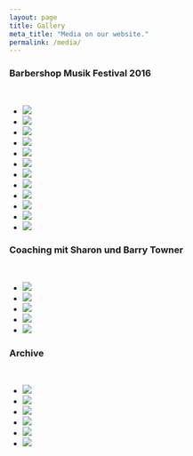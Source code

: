 ```yaml
---
layout: page
title: Gallery
meta_title: "Media on our website."
permalink: /media/
---
```


### Barbershop Musik Festival 2016
<br>

<ul class="clearing-thumbs small-block-grid-3" data-clearing>
  <li><a href="{ { site.url } }/images/8102980-439.jpg"><img data-caption="" class="th" src="{ { site.url } }/images/8102980-439_thumb.jpg"></a></li>
  <li><a href="{ { site.url } }/images/8102983-441.jpg"><img data-caption="" class="th" src="{ { site.url } }/images/8102983-441_thumb.jpg"></a></li>
  <li><a href="{ { site.url } }/images/8102984-442.jpg"><img data-caption="" class="th" src="{ { site.url } }/images/8102984-442_thumb.jpg"></a></li>
  <li><a href="{ { site.url } }/images/8102985-443.jpg"><img data-caption="" class="th" src="{ { site.url } }/images/8102985-443_thumb.jpg"></a></li>
  <li><a href="{ { site.url } }/images/8102986-444.jpg"><img data-caption="" class="th" src="{ { site.url } }/images/8102986-444_thumb.jpg"></a></li>
  <li><a href="{ { site.url } }/images/8102989-445.jpg"><img data-caption="" class="th" src="{ { site.url } }/images/8102989-445_thumb.jpg"></a></li>
  <li><a href="{ { site.url } }/images/8102990-446.jpg"><img data-caption="" class="th" src="{ { site.url } }/images/8102990-446_thumb.jpg"></a></li>
  <li><a href="{ { site.url } }/images/8102992-447.jpg"><img data-caption="" class="th" src="{ { site.url } }/images/8102992-447_thumb.jpg"></a></li>
  <li><a href="{ { site.url } }/images/8102993-448.jpg"><img data-caption="" class="th" src="{ { site.url } }/images/8102993-448_thumb.jpg"></a></li>
  <li><a href="{ { site.url } }/images/8102995-449.jpg"><img data-caption="" class="th" src="{ { site.url } }/images/8102995-449_thumb.jpg"></a></li>
  <li><a href="{ { site.url } }/images/8102997-450.jpg"><img data-caption="" class="th" src="{ { site.url } }/images/8102997-450_thumb.jpg"></a></li>
  <li><a href="{ { site.url } }/images/8103001-451.jpg"><img data-caption="" class="th" src="{ { site.url } }/images/8103001-451_thumb.jpg"></a></li>
</ul>

### Coaching mit Sharon und Barry Towner
<br>

<ul class="clearing-thumbs small-block-grid-3" data-clearing>
  <li><a href="{ { site.url } }/images/sb1.jpg"><img data-caption="Sharon and Berry Towner" class="th" src="{ { site.url } }/images/sb1_thumb.jpg"></a></li>
  <li><a href="{ { site.url } }/images/sb2.jpg"><img data-caption="" class="th" src="{ { site.url } }/images/sb2_thumb.jpg"></a></li>
  <li><a href="{ { site.url } }/images/sb3.jpg"><img data-caption="" class="th" src="{ { site.url } }/images/sb3_thumb.jpg"></a></li>
  <li><a href="{ { site.url } }/images/sb4.jpg"><img data-caption="" class="th" src="{ { site.url } }/images/sb4_thumb.jpg"></a></li>
  <li><a href="{ { site.url } }/images/sb5.jpg"><img data-caption="" class="th" src="{ { site.url } }/images/sb5_thumb.jpg"></a></li>
</ul>

### Archive
<br>

<ul class="clearing-thumbs small-block-grid-3" data-clearing>
  <li><a href="{ { site.url } }/images/1933246_orig.jpg"><img data-caption="" class="th" src="{ { site.url } }/images/1933246_orig_thumb.jpg"></a></li>
  <li><a href="{ { site.url } }/images/herren.jpg"><img data-caption="" class="th" src="{ { site.url } }/images/herren_thumb.jpg"></a></li>
  <li><a href="{ { site.url } }/images/3215396_orig.jpg"><img data-caption="" class="th" src="{ { site.url } }/images/3215396_orig_thumb.jpg"></a></li>
  <li><a href="{ { site.url } }/images/4216927_orig.jpg"><img data-caption="" class="th" src="{ { site.url } }/images/4216927_orig_thumb.jpg"></a></li>
  <li><a href="{ { site.url } }/images/5602047_orig.jpg"><img data-caption="" class="th" src="{ { site.url } }/images/5602047_orig_thumb.jpg"></a></li>
  <li><a href="{ { site.url } }/images/7101830_orig.jpg"><img data-caption="" class="th" src="{ { site.url } }/images/7101830_orig_thumb.jpg"></a></li>
</ul>
